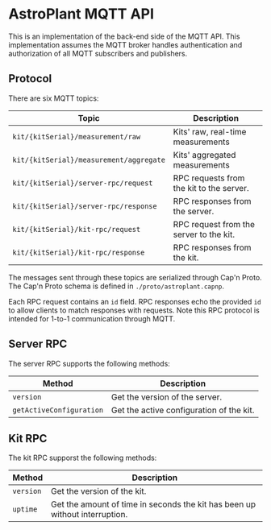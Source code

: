 # AstroPlant MQTT API
This is an implementation of the back-end side of the MQTT API.
This implementation assumes the MQTT broker handles authentication and authorization of all MQTT subscribers and publishers.

## Protocol
There are six MQTT topics:

| Topic | Description |
| ----- | ----------- |
| `kit/{kitSerial}/measurement/raw` | Kits' raw, real-time measurements |
| `kit/{kitSerial}/measurement/aggregate` | Kits' aggregated measurements  |
| `kit/{kitSerial}/server-rpc/request` | RPC requests from the kit to the server. |
| `kit/{kitSerial}/server-rpc/response` | RPC responses from the server. |
| `kit/{kitSerial}/kit-rpc/request` | RPC request from the server to the kit. |
| `kit/{kitSerial}/kit-rpc/response` | RPC responses from the kit. |

The messages sent through these topics are serialized through Cap'n Proto.
The Cap'n Proto schema is defined in `./proto/astroplant.capnp`.

Each RPC request contains an `id` field.
RPC responses echo the provided `id` to allow clients to match responses with requests.
Note this RPC protocol is intended for 1-to-1 communication through MQTT.

## Server RPC
The server RPC supports the following methods:

| Method | Description |
| ------ | ----------- |
| `version` | Get the version of the server. |
| `getActiveConfiguration` | Get the active configuration of the kit. |

## Kit RPC
The kit RPC supporst the following methods:

| Method | Description |
| ------ | ----------- |
| `version` | Get the version of the kit. |
| `uptime` | Get the amount of time in seconds the kit has been up without interruption. |
